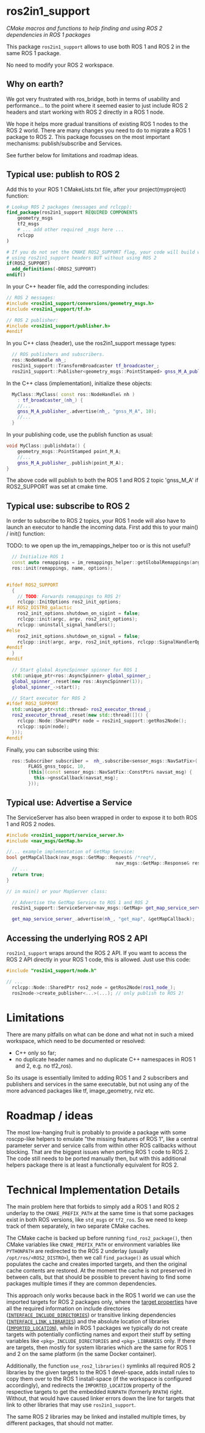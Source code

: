 # ros2in1_support
_CMake macros and functions to help finding and using ROS 2 dependencies in ROS 1 packages_

This package `ros2in1_support` allows to use both ROS 1 and ROS 2 in the same ROS 1 package.

No need to modify your ROS 2 workspace.

## Why on earth?
We got very frustrated with ros_bridge, both in terms of usability and performance... to the point where it seemed easier to just include ROS 2 headers and start working with ROS 2 directly in a ROS 1 node.

We hope it helps more gradual transitions of existing ROS 1 nodes to the ROS 2 world. There are many changes you need to do to migrate a ROS 1 package to ROS 2. This package focusses on the most important mechanisms: publish/subscribe and Services.

See further below for limitations and roadmap ideas.

## Typical use: publish to ROS 2
Add this to your ROS 1 CMakeLists.txt file, after your project(myproject) function:

```cmake
# Lookup ROS 2 packages (messages and rclcpp):
find_package(ros2in1_support REQUIRED COMPONENTS
    geometry_msgs
    tf2_msgs
    # ... add other required _msgs here ...
    rclcpp
)

# If you do not set the CMAKE ROS2_SUPPORT flag, your code will build while 
# using ros2in1_support headers BUT without using ROS 2
if(ROS2_SUPPORT)
  add_definitions(-DROS2_SUPPORT)
endif()
```


In your C++ header file, add the corresponding includes:
```c++
// ROS 2 messages:
#include <ros2in1_support/conversions/geometry_msgs.h>
#include <ros2in1_support/tf.h>

// ROS 2 publisher:
#include <ros2in1_support/publisher.h>
#endif

```

In you C++ class (header), use the ros2in1_support message types:
```c++
  // ROS publishers and subscribers.
  ros::NodeHandle nh_;
  ros2in1_support::TransformBroadcaster tf_broadcaster_;
  ros2in1_support::Publisher<geometry_msgs::PointStamped> gnss_M_A_publisher_;
```

In the C++ class (implementation), initialize these objects:
```c++
  MyClass::MyClass( const ros::NodeHandle& nh )
    : tf_broadcaster_(nh_) {
    //...
    gnss_M_A_publisher_.advertise(nh_, "gnss_M_A", 10);
    //...
  }
```

In your publishing code, use the publish function as usual:
```c++
void MyClass::publishdata() {
    geometry_msgs::PointStamped point_M_A;
    //...
    gnss_M_A_publisher_.publish(point_M_A);
}
```
The above code will publish to both the ROS 1 and ROS 2 topic 'gnss_M_A' if ROS2_SUPPORT was set at cmake time.

## Typical use: subscribe to ROS 2

In order to subscribe to ROS 2 topics, your ROS 1 node will also have to launch an executor to handle the incoming data. First add this to your main() / init() function:

TODO: to we open up the im_remappings_helper too or is this not useful?

```c++
  // Initialize ROS 1
  const auto remappings = im_remappings_helper::getGlobalRemappings(argc, argv);
  ros::init(remappings, name, options);
  

#ifdef ROS2_SUPPORT
  {
    // TODO: Forwards remappings to ROS 2!
    rclcpp::InitOptions ros2_init_options;
#if ROS2_DISTRO_galactic
    ros2_init_options.shutdown_on_sigint = false;
    rclcpp::init(argc, argv, ros2_init_options);
    rclcpp::uninstall_signal_handlers();
#else
    ros2_init_options.shutdown_on_signal = false;
    rclcpp::init(argc, argv, ros2_init_options, rclcpp::SignalHandlerOptions::None);
#endif
  }
#endif

  // Start global AsyncSpinner spinner for ROS 1
  std::unique_ptr<ros::AsyncSpinner> global_spinner_;
  global_spinner_.reset(new ros::AsyncSpinner(1));
  global_spinner_->start();

  // Start executor for ROS 2
#ifdef ROS2_SUPPORT
  std::unique_ptr<std::thread> ros2_executor_thread_;
  ros2_executor_thread_.reset(new std::thread([]() {
    rclcpp::Node::SharedPtr node = ros2in1_support::getRos2Node();
    rclcpp::spin(node);
  }));
#endif
```

Finally, you can subscribe using this:
```c++
  ros::Subscriber subscriber =  nh_.subscribe<sensor_msgs::NavSatFix>(
        FLAGS_gnss_topic, 10,
        [this](const sensor_msgs::NavSatFix::ConstPtr& navsat_msg) {
          this->gnssCallback(navsat_msg);
        }));
```

## Typical use: Advertise a Service
The ServiceServer has also been wrapped in order to expose it to both ROS 1 and ROS 2 nodes.

```c++
#include <ros2in1_support/service_server.h>
#include <nav_msgs/GetMap.h>

//... example implementation of GetMap Service:
bool getMapCallback(nav_msgs::GetMap::Request& /*req*/,
                                        nav_msgs::GetMap::Response& res) {
  // ...
  return true;
}

// in main() or your MapServer class:

  // Advertise the GetMap Service to ROS 1 and ROS 2
  ros2in1_support::ServiceServer<nav_msgs::GetMap> get_map_service_server_;

  get_map_service_server_.advertise(nh_, "get_map", &getMapCallback);
```

## Accessing the underlying ROS 2 API

`ros2in1_support` wraps around the ROS 2 API. If you want to access the ROS 2 API directly in your ROS 1 code, this is allowed. Just use this code:

```c++
#include "ros2in1_support/node.h"

// ...
  rclcpp::Node::SharedPtr ros2_node = getRos2Node(ros1_node_);
  ros2node->create_publisher<...>(...); // only publish to ROS 2!
```

# Limitations

There are many pitfalls on what can be done and what not in such a mixed workspace, which need to be documented or resolved:
* C++ only so far; 
* no duplicate header names and no duplicate C++ namespaces in ROS 1 and 2, e.g. no tf2_ros). 

So its usage is essentially limited to adding ROS 1 and 2 subscribers and publishers and services in the same executable, but not using any of the more advanced packages like tf, image_geometry, rviz etc.


# Roadmap / ideas

The most low-hanging fruit is probably to provide a package with some roscpp-like helpers to emulate "the missing features of ROS 1", like a central parameter server and service calls from within other ROS callbacks without blocking. That are the biggest issues when porting ROS 1 code to ROS 2. The code still needs to be ported manually then, but with this additional helpers package there is at least a functionally equivalent for ROS 2.


# Technical Implementation Details
The main problem here that forbids to simply add a ROS 1 and ROS 2 underlay
to the `CMAKE_PREFIX_PATH` at the same time
is that some packages exist in both ROS versions,
like `std_msgs` or `tf2_ros`.
So we need to keep track of them separately, in two separate CMake caches.

The CMake cache is backed up before running `find_ros2_package()`,
then CMake variables like `CMAKE_PREFIX_PATH`
or environment variables like `PYTHONPATH`
are redirected to the ROS 2 underlay (usually `/opt/ros/<ROS2_DISTRO>`),
then we call `find_package()` as usual
which populates the cache and creates imported targets,
and then the original cache contents are restored.
At the moment the cache is not preserved in between calls,
but that should be possible to prevent
having to find some packages multiple times if they are common dependencies.

This approach only works because back in the ROS 1 world
we can use the imported targets for ROS 2 packages only,
where the [target properties](https://cmake.org/cmake/help/latest/manual/cmake-properties.7.html#properties-on-targets)
have all the required information on include directories
([`INTERFACE_INCLUDE_DIRECTORIES`](https://cmake.org/cmake/help/latest/prop_tgt/INTERFACE_INCLUDE_DIRECTORIES.html))
or transitive linking dependencies ([`INTERFACE_LINK_LIBRARIES`](https://cmake.org/cmake/help/latest/prop_tgt/INTERFACE_LINK_LIBRARIES.html))
and the absolute location of libraries ([`IMPORTED_LOCATION`](https://cmake.org/cmake/help/latest/prop_tgt/IMPORTED_LOCATION.html)),
while in ROS 1 packages we typically do not create targets with
potentially conflicting names and export their stuff by setting variables
like `<pkg>_INCLUDE_DIRECTORIES` and `<pkg>_LIBRARIES` only.
If there are targets, then mostly for system libraries which are the same
for ROS 1 and 2 on the same platform (in the same Docker container).

Additionally, the function `use_ros2_libraries()` symlinks
all required ROS 2 libraries by the given targets to the ROS 1 devel-space,
adds install rules to copy them over to the ROS 1 install-space
(if the workspace is configured accordingly),
and redirects the `IMPORTED_LOCATION` property of the respective targets
to get the embedded `RUNPATH` (formerly `RPATH`) right.
Without, that would have caused linker errors down the line
for targets that link to other libraries
that may use `ros2in1_support`.

The same ROS 2 libraries may be linked and installed multiple times,
by different packages, that should not matter.
